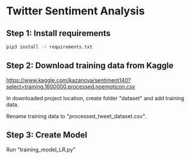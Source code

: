 # Twitter Sentiment Analysis 


## Step 1:  Install requirements
```bash
pip3 install -r requirements.txt
```

## Step 2: Download training data from Kaggle

https://www.kaggle.com/kazanova/sentiment140?select=training.1600000.processed.noemoticon.csv

In downloaded project location, create folder "dataset" and add training data.

Rename training data to "processed_tweet_dataset.csv".

## Step 3: Create Model

Run "training_model_LR.py"
